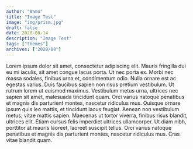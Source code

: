 ```yaml
---
author: "Wamo"
title: "Image Test"
image: "img/prism.jpg"
draft: false
date: 2020-08-14
description: "Image Test"
tags: ["themes"]
archives: ["2020/08"]
---
```


Lorem ipsum dolor sit amet, consectetur adipiscing elit. Mauris fringilla dui eu mi iaculis, sit amet congue lacus porta. Ut nec porta ex. Morbi nec massa sodales, finibus urna et, condimentum odio. Nulla ornare est ac egestas varius. Duis faucibus sapien non risus pretium vestibulum. Ut rutrum lorem ut euismod maximus. Vestibulum metus urna, ultrices nec sapien sit amet, malesuada tincidunt quam. Orci varius natoque penatibus et magnis dis parturient montes, nascetur ridiculus mus. Quisque ornare ipsum quis leo mattis, et tincidunt lacus feugiat. Aenean non vestibulum metus, vitae mattis sapien. Maecenas ut tortor viverra, finibus risus blandit, ultrices elit. Etiam cursus felis imperdiet ultrices ullamcorper. Ut diam nibh, porttitor at mauris laoreet, laoreet suscipit tellus. Orci varius natoque penatibus et magnis dis parturient montes, nascetur ridiculus mus. Cras vitae blandit quam.